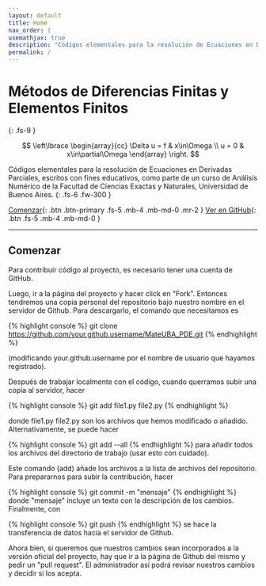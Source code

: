 ```yaml
---
layout: default
title: Home
nav_order: 1
usemathjax: true
description: "Códigos elementales para la resolución de Ecuaciones en Derivadas Parciales, escritos con fines educativos, como parte de un curso de Análisis Numérico de la Facultad de Ciencias Exactas y Naturales, Universidad de Buenos Aires."
permalink: /
---
```


# Métodos de Diferencias Finitas y Elementos Finitos
{: .fs-9 }

$$ \left\lbrace 
\begin{array}{cc} 
\Delta u = f & x\in\Omega \\
u = 0 & x\in\partial\Omega
\end{array}
\right. $$

Códigos elementales para la resolución de Ecuaciones en Derivadas Parciales, escritos con fines educativos, como parte de un curso de Análisis Numérico de la Facultad de Ciencias Exactas y Naturales, Universidad de Buenos Aires.
{: .fs-6 .fw-300 }

[Comenzar](#comenzar){: .btn .btn-primary .fs-5 .mb-4 .mb-md-0 .mr-2 } 
[Ver en GitHub](https://github.com/pmarsceill/just-the-docs){: .btn .fs-5 .mb-4 .mb-md-0 }

---

## Comenzar

Para contribuir código al proyecto, es necesario tener una cuenta de GitHub.

Luego, ir a la página del proyecto y hacer click en "Fork". Entonces
tendremos una copia personal del repositorio bajo nuestro nombre en el servidor
de Github. Para descargarlo, el comando que necesitamos es 

{% highlight console %}
git clone https://github.com/your.github.username/MateUBA_PDE.git
{% endhighlight %}

(modificando your.github.username por el nombre de usuario que hayamos registrado).

Después de trabajar localmente con el código, cuando querramos subir una copia al servidor, hacer

{% highlight console %}
git add file1.py file2.py
{% endhighlight %}

donde file1.py file2.py son los archivos que hemos modificado o añadido. Alternativamente,
se puede hacer

{% highlight console %}
git add --all
{% endhighlight %}
para añadir todos los archivos del directorio de trabajo (usar esto con cuidado).

Este comando (add) añade los archivos a la lista de archivos del repositorio. Para prepararnos para subir
la contribución, hacer

{% highlight console %}
git commit -m "mensaje"
{% endhighlight %}
donde "mensaje" incluye un texto con la descripción de los cambios. Finalmente, con

{% highlight console %}
git push
{% endhighlight %}
se hace la transferencia de datos hacia el servidor de Github.

Ahora bien, si queremos que nuestros cambios sean incorporados a la versión oficial del proyecto, hay que ir a la
página de Github del mismo y pedir un "pull request". El administrador así podrá revisar nuestros cambios
y decidir si los acepta.
